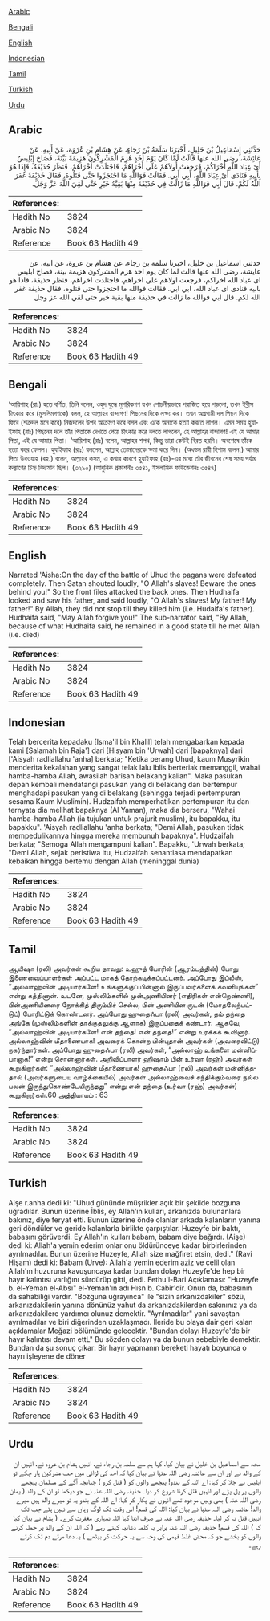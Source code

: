 [Arabic](#arabic)

[Bengali](#bengali)

[English](#english)

[Indonesian](#indonesian)

[Tamil](#tamil)

[Turkish](#turkish)

[Urdu](#urdu)

## Arabic


<div dir="rtl" lang="ar" style={{fontSize:'larger',backgroundColor:'#f8f9fa',padding:20}}>
حَدَّثَنِي إِسْمَاعِيلُ بْنُ خَلِيلٍ، أَخْبَرَنَا سَلَمَةُ بْنُ رَجَاءٍ، عَنْ هِشَامِ بْنِ عُرْوَةَ، عَنْ أَبِيهِ، عَنْ عَائِشَةَ، رضى الله عنها قَالَتْ لَمَّا كَانَ يَوْمُ أُحُدٍ هُزِمَ الْمُشْرِكُونَ هَزِيمَةً بَيِّنَةً، فَصَاحَ إِبْلِيسُ أَىْ عِبَادَ اللَّهِ أُخْرَاكُمْ، فَرَجَعَتْ أُولاَهُمْ عَلَى أُخْرَاهُمْ، فَاجْتَلَدَتْ أُخْرَاهُمْ، فَنَظَرَ حُذَيْفَةُ، فَإِذَا هُوَ بِأَبِيهِ فَنَادَى أَىْ عِبَادَ اللَّهِ، أَبِي أَبِي‏.‏ فَقَالَتْ فَوَاللَّهِ مَا احْتَجَزُوا حَتَّى قَتَلُوهُ، فَقَالَ حُذَيْفَةُ غَفَرَ اللَّهُ لَكُمْ‏.‏ قَالَ أَبِي فَوَاللَّهِ مَا زَالَتْ فِي حُذَيْفَةَ مِنْهَا بَقِيَّةُ خَيْرٍ حَتَّى لَقِيَ اللَّهَ عَزَّ وَجَلَّ‏.‏
</div>
<div style={{backgroundColor:'#f8f9fa',padding:20, marginBottom: 10}}><table> <thead> <tr> <th>References:</th> <th></th> </tr> </thead> <tbody><tr><td>Hadith No</td><td>3824</td></tr><tr><td>Arabic No</td><td>3824</td></tr><tr><td>Reference</td><td>Book 63 Hadith 49</td></tr></tbody></table></div>


<div dir="rtl" lang="ar" style={{fontSize:'larger',backgroundColor:'#f8f9fa',padding:20}}>
حدثني اسماعيل بن خليل، اخبرنا سلمة بن رجاء، عن هشام بن عروة، عن ابيه، عن عايشة، رضى الله عنها قالت لما كان يوم احد هزم المشركون هزيمة بينة، فصاح ابليس اى عباد الله اخراكم، فرجعت اولاهم على اخراهم، فاجتلدت اخراهم، فنظر حذيفة، فاذا هو بابيه فنادى اى عباد الله، ابي ابي. فقالت فوالله ما احتجزوا حتى قتلوه، فقال حذيفة غفر الله لكم. قال ابي فوالله ما زالت في حذيفة منها بقية خير حتى لقي الله عز وجل
</div>
<div style={{backgroundColor:'#f8f9fa',padding:20, marginBottom: 10}}><table> <thead> <tr> <th>References:</th> <th></th> </tr> </thead> <tbody><tr><td>Hadith No</td><td>3824</td></tr><tr><td>Arabic No</td><td>3824</td></tr><tr><td>Reference</td><td>Book 63 Hadith 49</td></tr></tbody></table></div>

## Bengali


<div dir="ltr" lang="bn" style={{fontSize:'larger',backgroundColor:'#f8f9fa',padding:20}}>
‘আয়িশাহ (রাঃ) হতে বর্ণিত, তিনি বলেন, ওহুদ যুদ্ধে মুশরিকগণ যখন শোচনীয়ভাবে পরাজিত হয়ে পড়লো, তখন ইব্লীস চীৎকার করে (মুসলিমগণকে) বলল, হে আল্লাহর বান্দাগণ! পিছনের দিকে লক্ষ্য কর। তখন অগ্রগামী দল পিছন দিকে ফিরে (শত্রুদল মনে করে) নিজদলের উপর আক্রমণ করে বসল এবং একে অন্যকে হত্যা করতে লাগল। এমন সময় হুযাইফাহ (রাঃ) পিছনের দলে তাঁর পিতাকে দেখতে পেয়ে চীৎকার করে বলতে লাগলেন, হে আল্লাহর বান্দাগণ! এই যে আমার পিতা, এই যে আমার পিতা। ‘আয়িশাহ (রাঃ) বলেন, আল্লাহর শপথ, কিন্তু তারা কেউই বিরত হয়নি। অবশেষে তাঁকে হত্যা করে ফেলল। হুযাইফাহ (রাঃ) বললেন, আল্লাহ্ তোমাদেরকে ক্ষমা করে দিন। (অধস্তন রাবী হিশাম বলেন,) আমার পিতা উরওয়াহ (রহ.) বলেন, আল্লাহর কসম, এ কথার কারণে হুযাইফাহ (রাঃ)-এর মধ্যে তাঁর জীবনের শেষ সময় পর্যন্ত কল্যাণের চিহ্ন বিদ্যমান ছিল। (৩২৯০) (আধুনিক প্রকাশনীঃ ৩৫৪১, ইসলামিক ফাউন্ডেশনঃ ৩৫৪৭)
</div>
<div style={{backgroundColor:'#f8f9fa',padding:20, marginBottom: 10}}><table> <thead> <tr> <th>References:</th> <th></th> </tr> </thead> <tbody><tr><td>Hadith No</td><td>3824</td></tr><tr><td>Arabic No</td><td>3824</td></tr><tr><td>Reference</td><td>Book 63 Hadith 49</td></tr></tbody></table></div>

## English


<div dir="ltr" lang="en" style={{fontSize:'larger',backgroundColor:'#f8f9fa',padding:20}}>
Narrated 'Aisha:On the day of the battle of Uhud the pagans were defeated completely. Then Satan shouted loudly, "O Allah's slaves! Beware the ones behind you!" So the front files attacked the back ones. Then Hudhaifa looked and saw his father, and said loudly, "O Allah's slaves! My father! My father!" By Allah, they did not stop till they killed him (i.e. Hudaifa's father). Hudhaifa said, "May Allah forgive you!" The sub-narrator said, "By Allah, because of what Hudhaifa said, he remained in a good state till he met Allah (i.e. died)
</div>
<div style={{backgroundColor:'#f8f9fa',padding:20, marginBottom: 10}}><table> <thead> <tr> <th>References:</th> <th></th> </tr> </thead> <tbody><tr><td>Hadith No</td><td>3824</td></tr><tr><td>Arabic No</td><td>3824</td></tr><tr><td>Reference</td><td>Book 63 Hadith 49</td></tr></tbody></table></div>

## Indonesian


<div dir="ltr" lang="id" style={{fontSize:'larger',backgroundColor:'#f8f9fa',padding:20}}>
Telah bercerita kepadaku [Isma'il bin Khalil] telah mengabarkan kepada kami [Salamah bin Raja'] dari [Hisyam bin 'Urwah] dari [bapaknya] dari ['Aisyah radliallahu 'anha] berkata; "Ketika perang Uhud, kaum Musyrikin menderita kekalahan yang sangat telak lalu Iblis berteriak memanggil, wahai hamba-hamba Allah, awasilah barisan belakang kalian". Maka pasukan depan kembali mendatangi pasukan yang di belakang dan bertempur menghadapi pasukan yang di belakang (sehingga terjadi pertempuran sesama Kaum Muslimin). Hudzaifah memperhatikan pertempuran itu dan ternyata dia melihat bapaknya (Al Yaman), maka dia berseru, "Wahai hamba-hamba Allah (ia tujukan untuk prajurit muslim), itu bapakku, itu bapakku". 'Aisyah radliallahu 'anha berkata; "Demi Allah, pasukan tidak mempedulikannya hingga mereka membunuh bapaknya". Hudzaifah berkata; "Semoga Allah mengampuni kalian". Bapakku, 'Urwah berkata; "Demi Allah, sejak peristiwa itu, Hudzaifah senantiasa mendapatkan kebaikan hingga bertemu dengan Allah (meninggal dunia)
</div>
<div style={{backgroundColor:'#f8f9fa',padding:20, marginBottom: 10}}><table> <thead> <tr> <th>References:</th> <th></th> </tr> </thead> <tbody><tr><td>Hadith No</td><td>3824</td></tr><tr><td>Arabic No</td><td>3824</td></tr><tr><td>Reference</td><td>Book 63 Hadith 49</td></tr></tbody></table></div>

## Tamil


<div dir="ltr" lang="ta" style={{fontSize:'larger',backgroundColor:'#f8f9fa',padding:20}}>
ஆயிஷா (ரலி) அவர்கள் கூறிய தாவது: உஹுத் போரின் (ஆரம்பத்தின்) போது இணைவைப்பாளர்கள் அப்பட்ட மாகத் தோற்கடிக்கப்பட்டனர். அப்போது இப்லீஸ், “அல்லாஹ்வின் அடியார்களே! உங்களுக்குப் பின்னால் இருப்பவர்களைக் கவனியுங்கள்” என்று கத்தினான். உடனே, முஸ்லிம்களில் முன்அணியினர் (எதிரிகள் என்றெண்ணி), பின்அணியினரை நோக்கித் திரும்பிச் செல்ல, பின் அணியின ருடன் (மோதலேற்பட்டுப்) போரிட்டுக் கொண்டனர். அப்போது ஹுதைஃபா (ரலி) அவர்கள், தம் தந்தை அங்கே (முஸ்லிம்களின் தாக்குதலுக்கு ஆளாக) இருப்பதைக் கண்டார். ஆகவே, “அல்லாஹ்வின் அடியார்களே! என் தந்தை! என் தந்தை!” என்று உரக்கக் கூவினார். அல்லாஹ்வின் மீதாணையாக! அவரைக் கொன்ற பின்புதான் அவர்கள் (அவரைவிட்டு) நகர்ந்தார்கள். அப்போது ஹுதைஃபா (ரலி) அவர்கள், “அல்லாஹ் உங்களை மன்னிப்பானாக!” என்று சொன்னார்கள். அறிவிப்பாளர் ஹிஷாம் பின் உர்வா (ரஹ்) அவர்கள் கூறுகிறார்கள்: “அல்லாஹ்வின் மீதாணையாக! ஹுதைஃபா (ரலி) அவர்கள் மன்னித்ததால் (அவர்களுடைய வாழ்க்கையில்) அவர்கள் அல்லாஹ்வைச் சந்திக்கும்வரை நல்ல பலன் இருந்துகொண்டேயிருந்தது” என்று என் தந்தை (உர்வா (ரஹ்) அவர்கள்) கூறுகிறார்கள்.60 அத்தியாயம் : 63
</div>
<div style={{backgroundColor:'#f8f9fa',padding:20, marginBottom: 10}}><table> <thead> <tr> <th>References:</th> <th></th> </tr> </thead> <tbody><tr><td>Hadith No</td><td>3824</td></tr><tr><td>Arabic No</td><td>3824</td></tr><tr><td>Reference</td><td>Book 63 Hadith 49</td></tr></tbody></table></div>

## Turkish


<div dir="ltr" lang="tr" style={{fontSize:'larger',backgroundColor:'#f8f9fa',padding:20}}>
Aişe r.anha dedi ki: "Uhud gününde müşrikler açık bir şekilde bozguna uğradılar. Bunun üzerine İblis, ey Allah'ın kulları, arkanızda bulunanlara bakınız, diye feryat etti. Bunun üzerine önde olanlar arkada kalanların yanına geri döndüler ve geride kalanlarla birlikte çarpıştılar. Huzeyfe bir baktı, babasını görüverdi. Ey Allah'ın kulları babam, babam diye bağırdı. (Aişe) dedi ki: Allah'a yemin ederim onlar onu öldürünceye kadar birbirlerinden ayrılmadılar. Bunun üzerine Huzeyfe, Allah size mağfiret etsin, dedi." (Ravi Hişam) dedi ki: Babam (Urve): Allah'a yemin ederim aziz ve celil olan Allah'ın huzuruna kavuşuncaya kadar bundan dolayı Huzeyfe'de hep bir hayır kalıntısı varlığını sürdürüp gitti, dedi. Fethu'l-Bari Açıklaması: "Huzeyfe b. el-Yeman el-Absı" el-Yeman'ın adı Hısn b. Cabir'dir. Onun da, babasının da sahabiliği vardır. "Bozguna uğrayınca" ile "sizin arkanızdakiler" sözü, arkanızdakilerin yanına dönünüz yahut da arkanızdakilerden sakınınız ya da arkanızdakilere yardımcı olunuz demektir. "Ayrılmadılar" yani savaştan ayrılmadılar ve biri diğerinden uzaklaşmadı. İleride bu olaya dair geri kalan açıklamalar Meğazi bölümünde gelecektir. "Bundan dolayı Huzeyfe'de bir hayır kalıntısı devam ettL" Bu sözden dolayı ya da bunun sebebiyle demektir. Bundan da şu sonuç çıkar: Bir hayır yapmanın bereketi hayatı boyunca o hayrı işleyene de döner
</div>
<div style={{backgroundColor:'#f8f9fa',padding:20, marginBottom: 10}}><table> <thead> <tr> <th>References:</th> <th></th> </tr> </thead> <tbody><tr><td>Hadith No</td><td>3824</td></tr><tr><td>Arabic No</td><td>3824</td></tr><tr><td>Reference</td><td>Book 63 Hadith 49</td></tr></tbody></table></div>

## Urdu


<div dir="rtl" lang="ur" style={{fontSize:'larger',backgroundColor:'#f8f9fa',padding:20}}>
مجھ سے اسماعیل بن خلیل نے بیان کیا، کہا ہم سے سلمہ بن رجاء نے، انہیں ہشام بن عروہ نے، انہیں ان کے والد نے اور ان سے عائشہ رضی اللہ عنہا نے بیان کیا کہ احد کی لڑائی میں جب مشرکین ہار چکے تو ابلیس نے چلا کر کہا: اے اللہ کے بندو! پیچھے والوں کو ( قتل کرو ) چنانچہ آگے کے مسلمان پیچھے والوں پر پل پڑے اور انہیں قتل کرنا شروع کر دیا۔ حذیفہ رضی اللہ عنہ نے جو دیکھا تو ان کے والد ( یمان رضی اللہ عنہ ) بھی وہیں موجود تھے انہوں نے پکار کر کہا: اے اللہ کے بندو یہ تو میرے والد ہیں میرے والد! عائشہ رضی اللہ عنہا نے بیان کیا: اللہ کی قسم! اس وقت تک لوگ وہاں سے نہیں ہٹے جب تک انہیں قتل نہ کر لیا۔ حذیفہ رضی اللہ عنہ نے صرف اتنا کہا اللہ تمہاری مغفرت کرے۔ ( ہشام نے بیان کیا کہ ) اللہ کی قسم! حذیفہ رضی اللہ عنہ برابر یہ کلمہ دعائیہ کہتے رہے ( کہ اللہ ان کے والد پر حملہ کرنے والوں کو بخشے جو کہ محض غلط فہمی کی وجہ سے یہ حرکت کر بیٹھے ) یہ دعا مرتے دم تک کرتے رہے۔
</div>
<div style={{backgroundColor:'#f8f9fa',padding:20, marginBottom: 10}}><table> <thead> <tr> <th>References:</th> <th></th> </tr> </thead> <tbody><tr><td>Hadith No</td><td>3824</td></tr><tr><td>Arabic No</td><td>3824</td></tr><tr><td>Reference</td><td>Book 63 Hadith 49</td></tr></tbody></table></div>